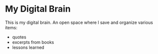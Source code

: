 # My Digital Brain

This is my digital brain. An open space where I save and organize various items:
- quotes
- excerpts from books
- lessons learned
